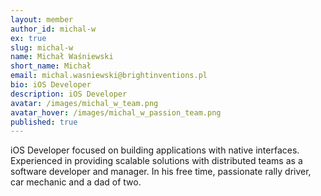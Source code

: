 ```yaml
---
layout: member
author_id: michal-w
ex: true
slug: michal-w
name: Michał Waśniewski
short_name: Michał
email: michal.wasniewski@brightinventions.pl
bio: iOS Developer
description: iOS Developer
avatar: /images/michal_w_team.png
avatar_hover: /images/michal_w_passion_team.png
published: true
---
```

iOS Developer focused on building applications with native interfaces. Experienced in providing scalable solutions with distributed teams as a software developer and manager. In his free time, passionate rally driver, car mechanic and a dad of two.